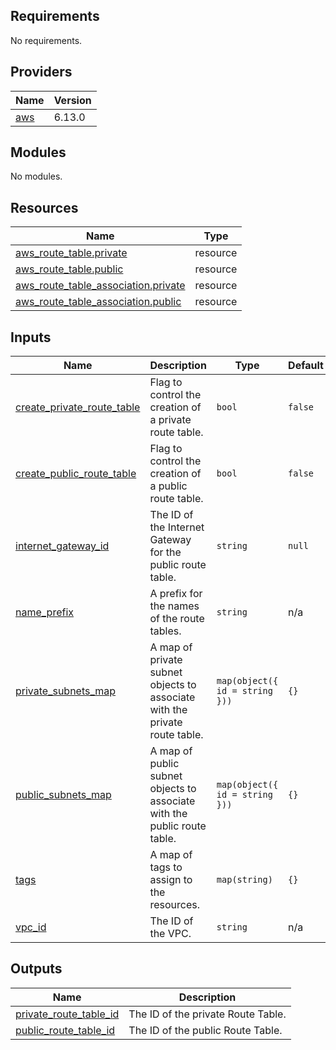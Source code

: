 ## Requirements

No requirements.

## Providers

| Name | Version |
|------|---------|
| <a name="provider_aws"></a> [aws](#provider\_aws) | 6.13.0 |

## Modules

No modules.

## Resources

| Name | Type |
|------|------|
| [aws_route_table.private](https://registry.terraform.io/providers/hashicorp/aws/latest/docs/resources/route_table) | resource |
| [aws_route_table.public](https://registry.terraform.io/providers/hashicorp/aws/latest/docs/resources/route_table) | resource |
| [aws_route_table_association.private](https://registry.terraform.io/providers/hashicorp/aws/latest/docs/resources/route_table_association) | resource |
| [aws_route_table_association.public](https://registry.terraform.io/providers/hashicorp/aws/latest/docs/resources/route_table_association) | resource |

## Inputs

| Name | Description | Type | Default | Required |
|------|-------------|------|---------|:--------:|
| <a name="input_create_private_route_table"></a> [create\_private\_route\_table](#input\_create\_private\_route\_table) | Flag to control the creation of a private route table. | `bool` | `false` | no |
| <a name="input_create_public_route_table"></a> [create\_public\_route\_table](#input\_create\_public\_route\_table) | Flag to control the creation of a public route table. | `bool` | `false` | no |
| <a name="input_internet_gateway_id"></a> [internet\_gateway\_id](#input\_internet\_gateway\_id) | The ID of the Internet Gateway for the public route table. | `string` | `null` | no |
| <a name="input_name_prefix"></a> [name\_prefix](#input\_name\_prefix) | A prefix for the names of the route tables. | `string` | n/a | yes |
| <a name="input_private_subnets_map"></a> [private\_subnets\_map](#input\_private\_subnets\_map) | A map of private subnet objects to associate with the private route table. | `map(object({ id = string }))` | `{}` | no |
| <a name="input_public_subnets_map"></a> [public\_subnets\_map](#input\_public\_subnets\_map) | A map of public subnet objects to associate with the public route table. | `map(object({ id = string }))` | `{}` | no |
| <a name="input_tags"></a> [tags](#input\_tags) | A map of tags to assign to the resources. | `map(string)` | `{}` | no |
| <a name="input_vpc_id"></a> [vpc\_id](#input\_vpc\_id) | The ID of the VPC. | `string` | n/a | yes |

## Outputs

| Name | Description |
|------|-------------|
| <a name="output_private_route_table_id"></a> [private\_route\_table\_id](#output\_private\_route\_table\_id) | The ID of the private Route Table. |
| <a name="output_public_route_table_id"></a> [public\_route\_table\_id](#output\_public\_route\_table\_id) | The ID of the public Route Table. |

